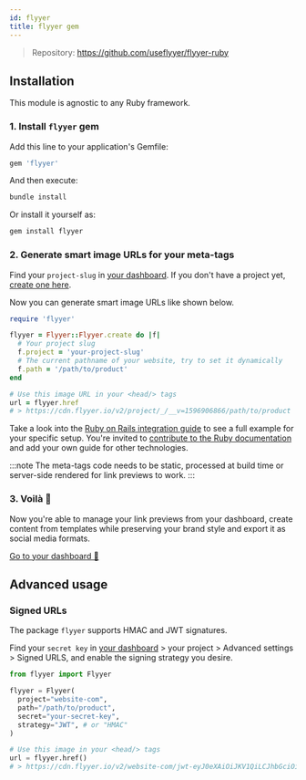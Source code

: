 ```yaml
---
id: flyyer
title: flyyer gem
---
```


> Repository: https://github.com/useflyyer/flyyer-ruby

## Installation

This module is agnostic to any Ruby framework.

### 1. Install `flyyer` gem

Add this line to your application's Gemfile:

```ruby title="Gemfile"
gem 'flyyer'
```

And then execute:

```bash title="Terminal.app"
bundle install
```

Or install it yourself as:

```bash title="Terminal.app"
gem install flyyer
```

### 2. Generate smart image URLs for your meta-tags

Find your `project-slug` in [your dashboard](https://flyyer.io/dashboard/_/projects/_/integrate?ref=docs). If you don't have a project yet, [create one here](https://flyyer.io/get-started?ref=docs).

Now you can generate smart image URLs like shown below.

```ruby
require 'flyyer'

flyyer = Flyyer::Flyyer.create do |f|
  # Your project slug
  f.project = 'your-project-slug'
  # The current pathname of your website, try to set it dynamically
  f.path = '/path/to/product'
end

# Use this image URL in your <head/> tags
url = flyyer.href
# > https://cdn.flyyer.io/v2/project/_/__v=1596906866/path/to/product
```

Take a look into the [Ruby on Rails integration guide](/guides/ruby/rails) to see a full example for your specific setup. You're invited to [contribute to the Ruby documentation](https://github.com/useflyyer/flyyer-docs/tree/main/guides/ruby) and add your own guide for other technologies.

:::note
The meta-tags code needs to be static, processed at build time or server-side rendered for link previews to work.
:::

### 3. Voilà 🎉

Now you're able to manage your link previews from your dashboard, create content from templates while preserving your brand style and export it as social media formats.

[Go to your dashboard 🚀](https://flyyer.io/dashboard/_/projects/_/)

## Advanced usage

### Signed URLs

The package `flyyer` supports HMAC and JWT signatures.

Find your `secret key` in [your dashboard](https://flyyer.io/dashboard/_/projects?ref=docs) > your project > Advanced settings > Signed URLS, and enable the signing strategy you desire.

```python {6-7}
from flyyer import Flyyer

flyyer = Flyyer(
  project="website-com",
  path="/path/to/product",
  secret="your-secret-key",
  strategy="JWT", # or "HMAC"
)

# Use this image in your <head/> tags
url = flyyer.href()
# > https://cdn.flyyer.io/v2/website-com/jwt-eyJ0eXAiOiJKV1QiLCJhbGciOiJIUzI1NiJ9.eyJwYXJhbXMiOnsiX19pZCI6ImplYW5zLTEyMyJ9LCJwYXRoIjoiXC9wYXRoXC90b1wvcHJvZHVjdCJ9.X8Vs5SGEA1-3M6bH-h24jhQnbwH95V_G0f-gPhTBTzE?__v=1618283086
```
